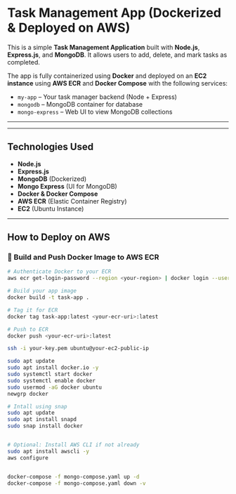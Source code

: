 # Task Management App (Dockerized & Deployed on AWS)

This is a simple **Task Management Application** built with **Node.js**, **Express.js**, and **MongoDB**. It allows users to add, delete, and mark tasks as completed.

The app is fully containerized using **Docker** and deployed on an **EC2 instance** using **AWS ECR** and **Docker Compose** with the following services:

-  `my-app` – Your task manager backend (Node + Express)
- `mongodb` – MongoDB container for database
- `mongo-express` – Web UI to view MongoDB collections

---

---

## Technologies Used

- **Node.js**
- **Express.js**
- **MongoDB** (Dockerized)
- **Mongo Express** (UI for MongoDB)
- **Docker & Docker Compose**
- **AWS ECR** (Elastic Container Registry)
- **EC2** (Ubuntu Instance)

---

## How to Deploy on AWS

### 🐳 Build and Push Docker Image to AWS ECR

```bash
# Authenticate Docker to your ECR
aws ecr get-login-password --region <your-region> | docker login --username AWS --password-stdin <your-account-id>.dkr.ecr.<your-region>.amazonaws.com

# Build your app image
docker build -t task-app .

# Tag it for ECR
docker tag task-app:latest <your-ecr-uri>:latest

# Push to ECR
docker push <your-ecr-uri>:latest

ssh -i your-key.pem ubuntu@your-ec2-public-ip

sudo apt update
sudo apt install docker.io -y
sudo systemctl start docker
sudo systemctl enable docker
sudo usermod -aG docker ubuntu
newgrp docker

# Intall using snap
sudo apt update
sudo apt install snapd
sudo snap install docker


# Optional: Install AWS CLI if not already
sudo apt install awscli -y
aws configure


docker-compose -f mongo-compose.yaml up -d
docker-compose -f mongo-compose.yaml down -v

```



